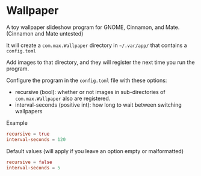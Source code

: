 # Wallpaper

A toy wallpaper slideshow program for GNOME, Cinnamon, and Mate. (Cinnamon and Mate untested)

It will create a `com.max.Wallpaper` directory in `~/.var/app/` that contains a `config.toml`

Add images to that directory, and they will register the next time you run the program.

Configure the program in the `config.toml` file with these options:
- recursive (bool): whether or not images in sub-directories of `com.max.Wallpaper` also are registered.
- interval-seconds (positive int): how long to wait between switching wallpapers

Example
```toml
recursive = true
interval-seconds = 120
```

Default values (will apply if you leave an option empty or malformatted)
```toml
recursive = false
interval-seconds = 5
```